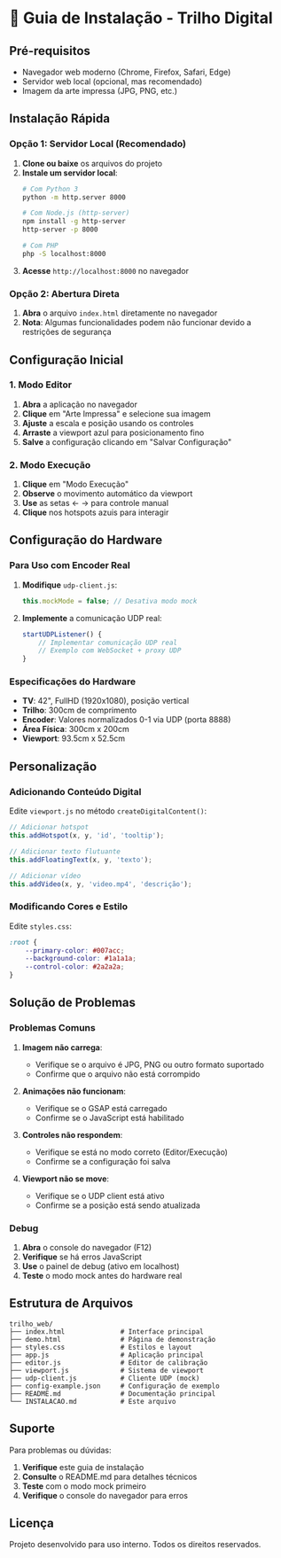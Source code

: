 # 🚀 Guia de Instalação - Trilho Digital

## Pré-requisitos

- Navegador web moderno (Chrome, Firefox, Safari, Edge)
- Servidor web local (opcional, mas recomendado)
- Imagem da arte impressa (JPG, PNG, etc.)

## Instalação Rápida

### Opção 1: Servidor Local (Recomendado)

1. **Clone ou baixe** os arquivos do projeto
2. **Instale um servidor local**:
   ```bash
   # Com Python 3
   python -m http.server 8000
   
   # Com Node.js (http-server)
   npm install -g http-server
   http-server -p 8000
   
   # Com PHP
   php -S localhost:8000
   ```
3. **Acesse** `http://localhost:8000` no navegador

### Opção 2: Abertura Direta

1. **Abra** o arquivo `index.html` diretamente no navegador
2. **Nota**: Algumas funcionalidades podem não funcionar devido a restrições de segurança

## Configuração Inicial

### 1. Modo Editor

1. **Abra** a aplicação no navegador
2. **Clique** em "Arte Impressa" e selecione sua imagem
3. **Ajuste** a escala e posição usando os controles
4. **Arraste** a viewport azul para posicionamento fino
5. **Salve** a configuração clicando em "Salvar Configuração"

### 2. Modo Execução

1. **Clique** em "Modo Execução"
2. **Observe** o movimento automático da viewport
3. **Use** as setas ← → para controle manual
4. **Clique** nos hotspots azuis para interagir

## Configuração do Hardware

### Para Uso com Encoder Real

1. **Modifique** `udp-client.js`:
   ```javascript
   this.mockMode = false; // Desativa modo mock
   ```

2. **Implemente** a comunicação UDP real:
   ```javascript
   startUDPListener() {
       // Implementar comunicação UDP real
       // Exemplo com WebSocket + proxy UDP
   }
   ```

### Especificações do Hardware

- **TV**: 42", FullHD (1920x1080), posição vertical
- **Trilho**: 300cm de comprimento
- **Encoder**: Valores normalizados 0-1 via UDP (porta 8888)
- **Área Física**: 300cm x 200cm
- **Viewport**: 93.5cm x 52.5cm

## Personalização

### Adicionando Conteúdo Digital

Edite `viewport.js` no método `createDigitalContent()`:

```javascript
// Adicionar hotspot
this.addHotspot(x, y, 'id', 'tooltip');

// Adicionar texto flutuante
this.addFloatingText(x, y, 'texto');

// Adicionar vídeo
this.addVideo(x, y, 'video.mp4', 'descrição');
```

### Modificando Cores e Estilo

Edite `styles.css`:
```css
:root {
    --primary-color: #007acc;
    --background-color: #1a1a1a;
    --control-color: #2a2a2a;
}
```

## Solução de Problemas

### Problemas Comuns

1. **Imagem não carrega**:
   - Verifique se o arquivo é JPG, PNG ou outro formato suportado
   - Confirme que o arquivo não está corrompido

2. **Animações não funcionam**:
   - Verifique se o GSAP está carregado
   - Confirme se o JavaScript está habilitado

3. **Controles não respondem**:
   - Verifique se está no modo correto (Editor/Execução)
   - Confirme se a configuração foi salva

4. **Viewport não se move**:
   - Verifique se o UDP client está ativo
   - Confirme se a posição está sendo atualizada

### Debug

1. **Abra** o console do navegador (F12)
2. **Verifique** se há erros JavaScript
3. **Use** o painel de debug (ativo em localhost)
4. **Teste** o modo mock antes do hardware real

## Estrutura de Arquivos

```
trilho_web/
├── index.html              # Interface principal
├── demo.html               # Página de demonstração
├── styles.css              # Estilos e layout
├── app.js                  # Aplicação principal
├── editor.js               # Editor de calibração
├── viewport.js             # Sistema de viewport
├── udp-client.js           # Cliente UDP (mock)
├── config-example.json     # Configuração de exemplo
├── README.md               # Documentação principal
└── INSTALACAO.md           # Este arquivo
```

## Suporte

Para problemas ou dúvidas:

1. **Verifique** este guia de instalação
2. **Consulte** o README.md para detalhes técnicos
3. **Teste** com o modo mock primeiro
4. **Verifique** o console do navegador para erros

## Licença

Projeto desenvolvido para uso interno. Todos os direitos reservados.

